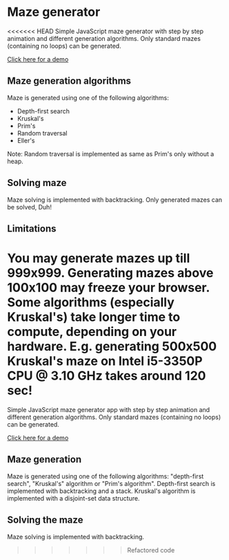 # Maze generator

<<<<<<< HEAD
Simple JavaScript maze generator with step by step animation and different generation algorithms. Only standard mazes (containing no loops) can be generated.

[Click here for a demo](http://raf48.github.io/Maze/)

## Maze generation algorithms

Maze is generated using one of the following algorithms:
* Depth-first search
* Kruskal's
* Prim's
* Random traversal
* Eller's

Note: Random traversal is implemented as same as Prim's only without a heap.

## Solving maze

Maze solving is implemented with backtracking. Only generated mazes can be solved, Duh!

## Limitations

You may generate mazes up till 999x999. Generating mazes above 100x100 may freeze your browser. Some algorithms (especially Kruskal's) take longer time to compute, depending on your hardware. E.g. generating 500x500 Kruskal's maze on Intel i5-3350P CPU @ 3.10 GHz takes around 120 sec!
=======
Simple JavaScript maze generator app with step by step animation and different generation algorithms. Only standard mazes (containing no loops) can be generated.

[Click here for a demo](http://raf48.github.io/Maze/)

## Maze generation

Maze is generated using one of the following algorithms: "depth-first search", "Kruskal's" algorithm or "Prim's algorithm". Depth-first search is implemented with backtracking and a stack. Kruskal's algorithm is implemented with a disjoint-set data structure.

## Solving the maze

Maze solving is implemented with backtracking.
>>>>>>> Refactored code
